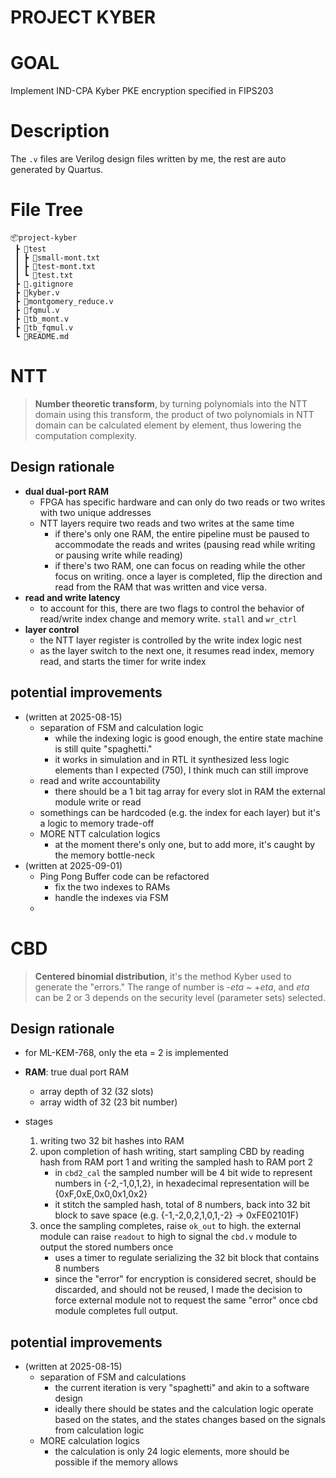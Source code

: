 # PROJECT KYBER

# GOAL

Implement IND-CPA Kyber PKE encryption specified in FIPS203

# Description

The `.v` files are Verilog design files written by me, the rest are auto generated by Quartus.

# File Tree

```
📦project-kyber
 ┣ 📂test
 ┃ ┣ 📜small-mont.txt
 ┃ ┣ 📜test-mont.txt
 ┃ ┗ 📜test.txt
 ┣ 📜.gitignore
 ┣ 📜kyber.v
 ┣ 📜montgomery_reduce.v
 ┣ 📜fqmul.v
 ┣ 📜tb_mont.v
 ┣ 📜tb_fqmul.v
 ┗ 📜README.md
```

# NTT

> **Number theoretic transform**, by turning polynomials into the NTT domain using this transform, the product of two polynomials in NTT domain can be calculated element by element, thus lowering the computation complexity.

## Design rationale

- **dual dual-port RAM**
  - FPGA has specific hardware and can only do two reads or two writes with two unique addresses
  - NTT layers require two reads and two writes at the same time
    - if there's only one RAM, the entire pipeline must be paused to accommodate the reads and writes (pausing read while writing or pausing write while reading)
    - if there's two RAM, one can focus on reading while the other focus on writing. once a layer is completed, flip the direction and read from the RAM that was written and vice versa.
- **read and write latency**
  - to account for this, there are two flags to control the behavior of read/write index change and memory write. `stall` and `wr_ctrl`
- **layer control**
  - the NTT layer register is controlled by the write index logic nest
  - as the layer switch to the next one, it resumes read index, memory read, and starts the timer for write index

## potential improvements 

- (written at 2025-08-15)
  - separation of FSM and calculation logic
    - while the indexing logic is good enough, the entire state machine is still quite "spaghetti."
    - it works in simulation and in RTL it synthesized less logic elements than I expected (750), I think much can still improve
  - read and write accountability
    - there should be a 1 bit tag array for every slot in RAM the external module write or read 
  - somethings can be hardcoded (e.g. the index for each layer) but it's a logic to memory trade-off
  - MORE NTT calculation logics
    - at the moment there's only one, but to add more, it's caught by the memory bottle-neck
- (written at 2025-09-01)
  - Ping Pong Buffer code can be refactored
    - fix the two indexes to RAMs
    - handle the indexes via FSM
  - 

# CBD

> **Centered binomial distribution**, it's the method Kyber used to generate the "errors." The range of number is -*eta* ~ +*eta*, and *eta* can be 2 or 3 depends on the security level (parameter sets) selected.

## Design rationale

- for ML-KEM-768, only the eta = 2 is implemented
- **RAM**: true dual port RAM
  - array depth of 32 (32 slots)
  - array width of 32 (23 bit number)

- stages
  1. writing two 32 bit hashes into RAM
  2. upon completion of hash writing, start sampling CBD by reading hash from RAM port 1 and writing the sampled hash to RAM port 2
     - in `cbd2_cal` the sampled number will be 4 bit wide to represent numbers in {-2,-1,0,1,2}, in hexadecimal representation will be {0xF,0xE,0x0,0x1,0x2}  
     - it stitch the sampled hash, total of 8 numbers, back into 32 bit block to save space (e.g. {-1,-2,0,2,1,0,1,-2} -> 0xFE02101F)
  3. once the sampling completes, raise `ok_out` to high. the external module can raise `readout` to high to signal the `cbd.v` module to output the stored numbers once
     - uses a timer to regulate serializing the 32 bit block that contains 8 numbers
     - since the "error" for encryption is considered secret, should be discarded, and should not be reused, I made the decision to force external module not to request the same "error" once cbd module completes full output.

## potential improvements 
- (written at 2025-08-15)
  - separation of FSM and calculations
    - the current iteration is very "spaghetti" and akin to a software design
    - ideally there should be states and the calculation logic operate based on the states, and the states changes based on the signals from calculation logic 
  - MORE calculation logics
    - the calculation is only 24 logic elements, more should be possible if the memory allows